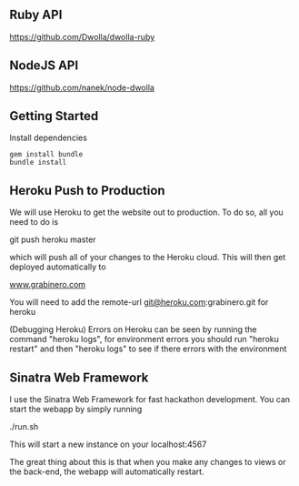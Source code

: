 Ruby API
--------
https://github.com/Dwolla/dwolla-ruby

NodeJS API
---------
https://github.com/nanek/node-dwolla


Getting Started
--------
Install dependencies

    gem install bundle
    bundle install


Heroku Push to Production
-------------------------
We will use Heroku to get the website out to production. To do so, all you need to do is

git push heroku master

which will push all of your changes to the Heroku cloud. This will then get deployed automatically to

www.grabinero.com

You will need to add the remote-url git@heroku.com:grabinero.git for heroku

(Debugging Heroku)
Errors on Heroku can be seen by running the command "heroku logs", for environment errors you should run "heroku restart" and then "heroku logs" to see if there errors with the environment

Sinatra Web Framework
---------------------
I use the Sinatra Web Framework for fast hackathon development. You can start the webapp by simply running

./run.sh

This will start a new instance on your localhost:4567

The great thing about this is that when you make any changes to views or the back-end, the webapp will automatically restart.
